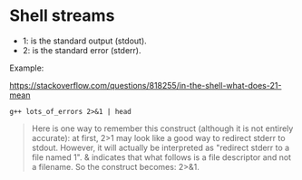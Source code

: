 # Shell streams

- 1: is the standard output (stdout).
- 2: is the standard error (stderr).


Example:

https://stackoverflow.com/questions/818255/in-the-shell-what-does-21-mean

~~~~
g++ lots_of_errors 2>&1 | head
~~~~

> Here is one way to remember this construct (although it is not entirely accurate): at first, 2>1 may
> look like a good way to redirect stderr to stdout. However, it will actually be interpreted as
> "redirect stderr to a file named 1". & indicates that what follows is a file descriptor and not a
> filename. So the construct becomes: 2>&1.
